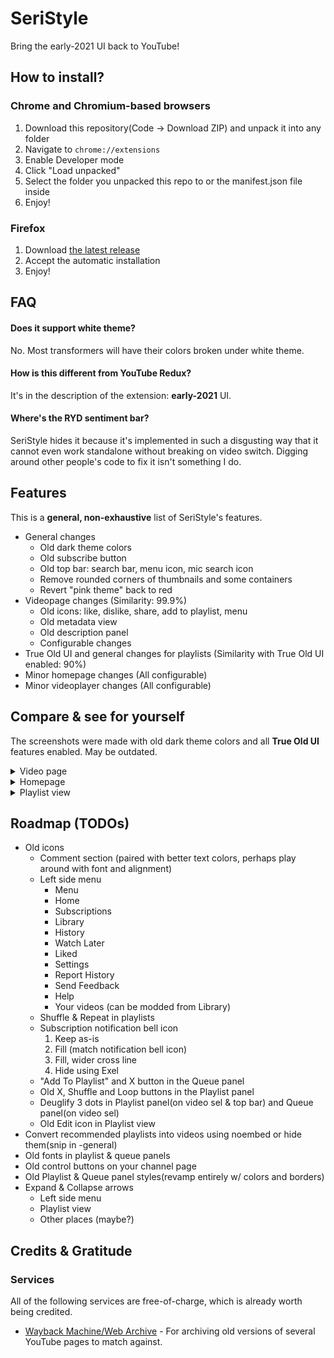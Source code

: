 # SeriStyle
Bring the early-2021 UI back to YouTube!

## How to install? <!-- This could use a better English -->
### Chrome and Chromium-based browsers
1. Download this repository(Code -> Download ZIP) and unpack it into any folder
2. Navigate to `chrome://extensions`
3. Enable Developer mode
4. Click "Load unpacked"
5. Select the folder you unpacked this repo to or the manifest.json file inside
6. Enjoy!
### Firefox
1. Download [the latest release](https://github.com/Alluseri/SeriStyle/releases)
2. Accept the automatic installation
3. Enjoy!
<!--
2. Navigate to `about:addons`
3. Find the "Install Add-on from File..." button
4. Pick & install the xpi file you just downloaded
5. Enjoy!
-->

## FAQ <!-- Nobody ever asked one. Oh well. -->
#### Does it support white theme?
No. Most transformers will have their colors broken under white theme.
#### How is this different from YouTube Redux?
It's in the description of the extension: **early-2021** UI.
#### Where's the RYD sentiment bar?
SeriStyle hides it because it's implemented in such a disgusting way that it cannot even work standalone without breaking on video switch. Digging around other people's code to fix it isn't something I do.

## Features
This is a **general, non-exhaustive** list of SeriStyle's features.
- General changes
  - Old dark theme colors
  - Old subscribe button
  - Old top bar: search bar, menu icon, mic search icon
  - Remove rounded corners of thumbnails and some containers
  - Revert "pink theme" back to red
- Videopage changes (Similarity: 99.9%)
  - Old icons: like, dislike, share, add to playlist, menu
  - Old metadata view
  - Old description panel
  - Configurable changes
- True Old UI and general changes for playlists (Similarity with True Old UI enabled: 90%)
- Minor homepage changes (All configurable)
- Minor videoplayer changes (All configurable)

## Compare & see for yourself
The screenshots were made with old dark theme colors and all **True Old UI** features enabled. May be outdated.
<details>
  <summary>Video page</summary>

  #### SeriStyle v1.13.0
  <img src="https://cdn.nest.rip/uploads/0fb3306d-0ed3-4eee-9477-580e5c0eb1ae.png">

  #### Normal YouTube UI
  <img src="https://cdn.nest.rip/uploads/5a597b98-7643-443a-9613-5bc38364d73e.png">
</details>

<details>
  <summary>Homepage</summary>

  #### SeriStyle v1.13.0
  <img src="https://cdn.nest.rip/uploads/da3d2ec7-d010-4251-b54d-d797499a0129.jpg">

  #### Normal YouTube UI
  <img src="https://cdn.nest.rip/uploads/f533ddb3-275b-4431-8dac-437c1429e52b.png">
</details>

<details>
  <summary>Playlist view</summary>

  #### SeriStyle v1.13.0
  <img src="https://cdn.nest.rip/uploads/894dace0-73f6-4358-a7d0-ad44a3944780.png">

  #### Normal YouTube UI
  <img src="https://cdn.nest.rip/uploads/b80f5493-14af-47db-8bd4-bb44d4882e23.png">
</details>

## Roadmap (TODOs)
- Old icons
  - Comment section (paired with better text colors, perhaps play around with font and alignment)
  - Left side menu
    - Menu
    - Home
    - Subscriptions
    - Library
    - History
    - Watch Later
    - Liked
    - Settings
    - Report History
    - Send Feedback
    - Help
    - Your videos (can be modded from Library)
  - Shuffle & Repeat in playlists
  - Subscription notification bell icon
    1. Keep as-is
    2. Fill (match notification bell icon)
    3. Fill, wider cross line
    4. Hide using Exel
  - "Add To Playlist" and X button in the Queue panel
  - Old X, Shuffle and Loop buttons in the Playlist panel
  - Deuglify 3 dots in Playlist panel(on video sel & top bar) and Queue panel(on video sel)
  - Old Edit icon in Playlist view
- Convert recommended playlists into videos using noembed or hide them(snip in -general)
- Old fonts in playlist & queue panels
- Old control buttons on your channel page
- Old Playlist & Queue panel styles(revamp entirely w/ colors and borders)
- Expand & Collapse arrows
  - Left side menu
  - Playlist view
  - Other places (maybe?)

## Credits & Gratitude
### Services
All of the following services are free-of-charge, which is already worth being credited.
- [Wayback Machine/Web Archive](https://web.archive.org) - For archiving old versions of several YouTube pages to match against.
<!-- - [NoEmbed](https://noembed.com) - Required by SeriStyle to convert playlists into videos. -->
